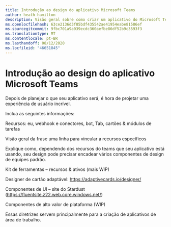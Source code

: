 ```yaml
---
title: Introdução ao design do aplicativo Microsoft Teams
author: heath-hamilton
description: Visão geral sobre como criar um aplicativo do Microsoft Teams.
ms.openlocfilehash: 63ce2136d3f85bdf435542ae41954eabe81586ef
ms.sourcegitcommit: 9fbc701a9a039ecdc360aefbe86df52b9c3593f3
ms.translationtype: MT
ms.contentlocale: pt-BR
ms.lasthandoff: 08/12/2020
ms.locfileid: "46651845"
---
```

# <a name="getting-started-with-designing-your-microsoft-teams-app"></a>Introdução ao design do aplicativo Microsoft Teams

Depois de planejar o que seu aplicativo será, é hora de projetar uma experiência de usuário incrível.

Inclua as seguintes informações:

Recursos: eu, webhook e conectores, bot, Tab, cartões & módulos de tarefas  

Visão geral da frase uma linha para vincular a recursos específicos  

Explique como, dependendo dos recursos do teams que seu aplicativo está usando, seu design pode precisar encadear vários componentes de design de equipes padrão.

Kit de ferramentas – recursos & ativos (mais WIP) 

Designer de cartão adaptável: https://adaptivecards.io/designer/ 

Componentes de UI – site do Stardust (https://fluentsite.z22.web.core.windows.net/) 

Componentes de alto valor de plataforma (WIP)

Essas diretrizes servem principalmente para a criação de aplicativos de área de trabalho.
